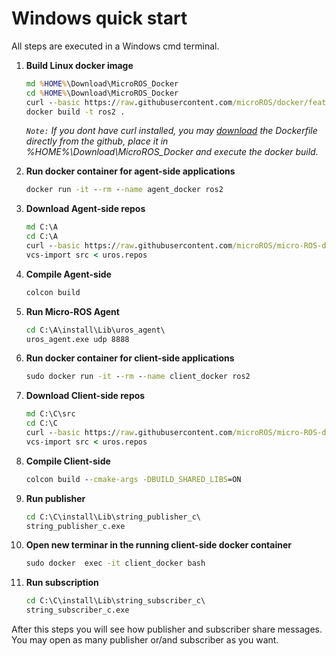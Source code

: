 # Windows quick start

All steps are executed in a Windows cmd terminal.

1. **Build Linux docker image**

    ```cmd
    md %HOME%\Download\MicroROS_Docker
    cd %HOME%\Download\MicroROS_Docker
    curl --basic https://raw.githubusercontent.com/microROS/docker/feature/micro-ROS/windows/Dockerfile > Dockerfile
    docker build -t ros2 .
    ```
    *`Note:` If you dont have curl installed, you may [download](https://github.com/microROS/docker/tree/feature/micro-ROS/windows) the Dockerfile directly from the github, place it in %HOME%\Download\MicroROS_Docker and execute the docker build.*

1. **Run docker container for agent-side applications**

    ```cmd
    docker run -it --rm --name agent_docker ros2
    ```

1. **Download Agent-side repos**

    ```cmd
    md C:\A
    cd C:\A
    curl --basic https://raw.githubusercontent.com/microROS/micro-ROS-doc/master/repos/agent_minimum.repos > uros.repos
    vcs-import src < uros.repos
    ```

1. **Compile Agent-side**

    ```cmd
    colcon build
    ```

1. **Run Micro-ROS Agent**

    ```cmd
    cd C:\A\install\Lib\uros_agent\
    uros_agent.exe udp 8888
    ```

1. **Run docker container for client-side applications**

    ```cmd
    sudo docker run -it --rm --name client_docker ros2
    ```

1. **Download Client-side repos**

    ```cmd
    md C:\C\src
    cd C:\C
    curl --basic https://raw.githubusercontent.com/microROS/micro-ROS-doc/master/repos/client_minimum.repos > uros.repos
    vcs-import src < uros.repos
    ```

1. **Compile Client-side**

    ```cmd
    colcon build --cmake-args -DBUILD_SHARED_LIBS=ON
    ```

1. **Run publisher**

    ```cmd
    cd C:\C\install\Lib\string_publisher_c\
    string_publisher_c.exe
    ```

1. **Open new terminar in the running client-side docker container**

    ```cmd
    sudo docker  exec -it client_docker bash
    ```

1. **Run subscription**

    ```cmd
    cd C:\C\install\Lib\string_subscriber_c\
    string_subscriber_c.exe
    ```


After this steps you will see how publisher and subscriber share messages.
You may open as many publisher or/and subscriber as you want.